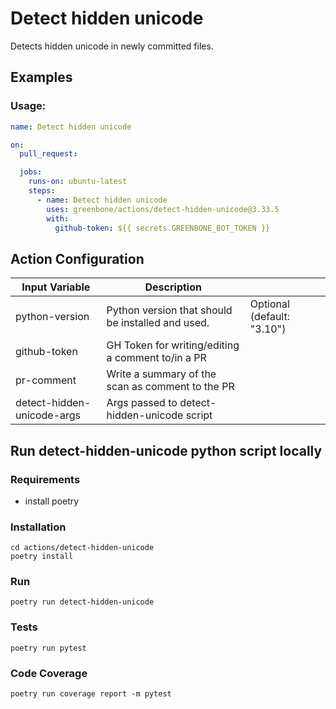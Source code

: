 # Detect hidden unicode

Detects hidden unicode in newly committed files.

## Examples

### Usage:

```yml
name: Detect hidden unicode

on:
  pull_request:

  jobs:
    runs-on: ubuntu-latest
    steps:
      - name: Detect hidden unicode
        uses: greenbone/actions/detect-hidden-unicode@3.33.5
        with:
          github-token: ${{ secrets.GREENBONE_BOT_TOKEN }}
```

## Action Configuration

|Input Variable|Description| |
|--------------|-----------|-|
| python-version | Python version that should be installed and used. | Optional (default: "3.10") |
| github-token | GH Token for writing/editing a comment to/in a PR | |
| pr-comment | Write a summary of the scan as comment to the PR | |
| detect-hidden-unicode-args | Args passed to detect-hidden-unicode script | |

## Run detect-hidden-unicode python script locally

### Requirements
- install poetry

### Installation
```
cd actions/detect-hidden-unicode
poetry install
```

### Run
```
poetry run detect-hidden-unicode
```

### Tests
```
poetry run pytest
```

### Code Coverage
```
poetry run coverage report -m pytest
```
